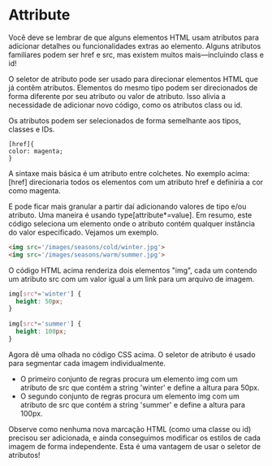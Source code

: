 # Attribute
Você deve se lembrar de que alguns elementos HTML usam atributos para adicionar detalhes ou funcionalidades extras ao elemento. Alguns atributos familiares podem ser href e src, mas existem muitos mais—incluindo class e id!

O seletor de atributo pode ser usado para direcionar elementos HTML que já contêm atributos. Elementos do mesmo tipo podem ser direcionados de forma diferente por seu atributo ou valor de atributo. Isso alivia a necessidade de adicionar novo código, como os atributos class ou id.

Os atributos podem ser selecionados de forma semelhante aos tipos, classes e IDs.


    [href]{
    color: magenta;
    }

A sintaxe mais básica é um atributo entre colchetes. No exemplo acima: [href] direcionaria todos os elementos com um atributo href e definiria a cor como magenta.

E pode ficar mais granular a partir daí adicionando valores de tipo e/ou atributo. Uma maneira é usando type[attribute*=value]. Em resumo, este código seleciona um elemento onde o atributo contém qualquer instância do valor especificado. Vejamos um exemplo.

```html
<img src='/images/seasons/cold/winter.jpg'>
<img src='/images/seasons/warm/summer.jpg'>
```

O código HTML acima renderiza dois elementos "img", cada um contendo um atributo src com um valor igual a um link para um arquivo de imagem.

```css
img[src*='winter'] {
  height: 50px;
}
 
img[src*='summer'] {
  height: 100px;
}
```

Agora dê uma olhada no código CSS acima. O seletor de atributo é usado para segmentar cada imagem individualmente.

* O primeiro conjunto de regras procura um elemento img com um atributo de src que contém a string 'winter' e define a altura para 50px.
* O segundo conjunto de regras procura um elemento img com um atributo de src que contém a string 'summer' e define a altura para 100px.

Observe como nenhuma nova marcação HTML (como uma classe ou id) precisou ser adicionada, e ainda conseguimos modificar os estilos de cada imagem de forma independente. Esta é uma vantagem de usar o seletor de atributos!
